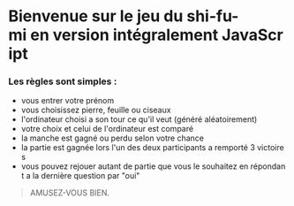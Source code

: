 # Bienvenue sur le jeu du shi-fu-mi en version intégralement JavaScript

### Les règles sont simples :

* vous entrer votre prénom  
* vous choisissez pierre, feuille ou ciseaux  
* l'ordinateur choisi a son tour ce qu'il veut (généré aléatoirement)  
* votre choix et celui de l'ordinateur est comparé  
* la manche est gagné ou perdu selon votre chance  
* la partie est gagnée lors l'un des deux participants a remporté 3 victoires  
* vous pouvez rejouer autant de partie que vous le souhaitez en répondant a la dernière question par "oui"  

>AMUSEZ-VOUS BIEN.
